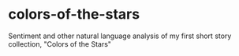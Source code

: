 # colors-of-the-stars
Sentiment and other natural language analysis of my first short story collection, "Colors of the Stars"

